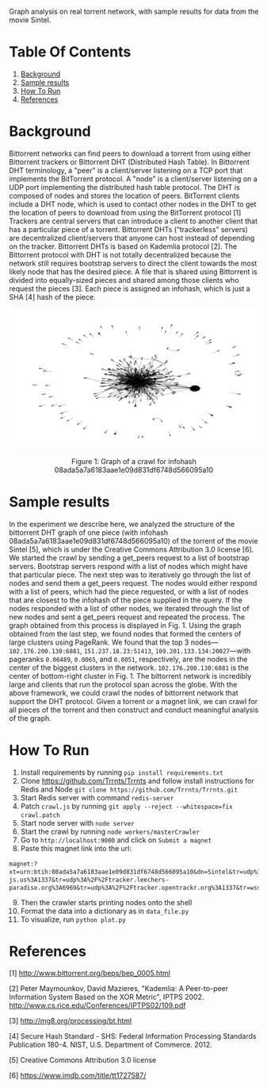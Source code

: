 Graph analysis on real torrent network, with sample results for data from the movie Sintel.

# Table Of Contents
1. [Background](#Background)
2. [Sample results](#sample-results)
3. [How To Run](#how-to-run)
4. [References](#References)

# Background
Bittorrent networks can find peers to download a torrent from using either Bittorrent trackers or Bittorrent DHT (Distributed Hash Table). In Bittorrent DHT terminology, a "peer" is a client/server listening on a TCP port that implements the BitTorrent protocol. A "node" is a client/server listening on a UDP port implementing the distributed hash table protocol. The DHT is composed of nodes and stores the location of peers. BitTorrent clients include a DHT node, which is used to contact other nodes in the DHT to get the location of peers to download from using the BitTorrent protocol [1]
Trackers are central servers that can introduce a client to another client that has a particular piece of a torrent. Bittorrent DHTs (“trackerless” servers) are decentralized client/servers that anyone can host instead of depending on the tracker. Bittorrent DHTs is based on Kademlia protocol [2]. The Bittorrent protocol with DHT is not totally decentralized because the network still requires bootstrap servers to direct the client towards the most likely node that has the desired piece.
A file that is shared using Bittorrent is divided into equally-sized pieces and shared among those clients who request the pieces [3]. Each piece is assigned an infohash, which is just a SHA [4] hash of the piece.


![Figure1](images/image1.png)
<p align="center">Figure 1: Graph of a crawl for infohash 08ada5a7a6183aae1e09d831df6748d566095a10</p>


# Sample results
In the experiment we describe here, we analyzed the structure of the bittorrent DHT graph of one piece (with infohash 08ada5a7a6183aae1e09d831df6748d566095a10) of the torrent of the movie Sintel [5], which is under the Creative Commons Attribution 3.0 license [6]. We started the crawl by sending a get_peers request to a list of bootstrap servers. Bootstrap servers respond with a list of nodes which might have that particular piece. The next step was to iteratively go through the list of nodes and send them a get_peers request. The nodes would either respond with a list of peers, which had the piece requested, or with a list of nodes that are closest to the infohash of the piece supplied in the query. If the nodes responded with a list of other nodes, we iterated through the list of new nodes and sent a get_peers request and repeated the process. The graph obtained from this process is displayed in Fig. 1. 
Using the graph obtained from the last step, we found nodes that formed the centers of large clusters using PageRank. We found that the top 3 nodes—`102.176.200.130:6881`, `151.237.18.23:51413`, `109.201.133.134:20027`—with pageranks `0.06489`, `0.0065`, and `0.0051`, respectively, are the nodes in the center of the biggest clusters in the network. `102.176.200.130:6881` is the center of bottom-right cluster in Fig. 1.
The bittorrent network is incredibly large and clients that run the protocol span across the globe. With the above framework, we could crawl the nodes of bittorrent network that support the DHT protocol. Given a torrent or a magnet link, we can crawl for all pieces of the torrent and then construct and conduct meaningful analysis of the graph.
# How To Run
1. Install requirements by running `pip install requirements.txt`
2. Clone https://github.com/Trrnts/Trrnts and follow install instructions for Redis and Node
            `git clone https://github.com/Trrnts/Trrnts.git`
3. Start Redis server with command `redis-server`
4. Patch `crawl.js` by running `git apply --reject --whitespace=fix crawl.patch`
5. Start node server with `node server`
6. Start the crawl by running `node workers/masterCrawler`
7. Go to `http://localhost:9000` and click on `Submit a magnet`
8. Paste this magnet link into the url:
```
magnet:?xt=urn:btih:08ada5a7a6183aae1e09d831df6748d566095a10&dn=Sintel&tr=udp%3A%2F%2Fexplodie.org%3A6969&tr=udp%3A%2F%2Ftracker.coppersurfer.tk%3A6969&tr=udp%3A%2F%2Ftracker.empire-js.us%3A1337&tr=udp%3A%2F%2Ftracker.leechers-paradise.org%3A6969&tr=udp%3A%2F%2Ftracker.opentrackr.org%3A1337&tr=wss%3A%2F%2Ftracker.btorrent.xyz&tr=wss%3A%2F%2Ftracker.fastcast.nz&tr=wss%3A%2F%2Ftracker.openwebtorrent.com&ws=https%3A%2F%2Fwebtorrent.io%2Ftorrents%2F&xs=https%3A%2F%2Fwebtorrent.io%2Ftorrents%2Fsintel.torrent
```
9. Then the crawler starts printing nodes onto the shell
10. Format the data into a dictionary as in `data_file.py`
11. To visualize, run `python plot.py`

# References

[1] http://www.bittorrent.org/beps/bep_0005.html

[2] Peter Maymounkov, David Mazieres, "Kademlia: A Peer-to-peer Information System Based on the XOR Metric", IPTPS 2002. http://www.cs.rice.edu/Conferences/IPTPS02/109.pdf

[3] http://mg8.org/processing/bt.html

[4] Secure Hash Standard - SHS: Federal Information Processing Standards Publication 180-4. NIST, U.S. Department of Commerce. 2012. 

[5] Creative Commons Attribution 3.0 license

[6] https://www.imdb.com/title/tt1727587/
